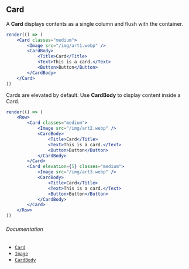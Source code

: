 ## Card

A **Card** displays contents as a single column and flush with the container.

```jsx
render(() => (
	<Card classes="medium">
		<Image src="/img/art1.webp" />
		<CardBody>
			<Title>Card</Title>
			<Text>This is a card.</Text>
			<Button>Button</Button>
		</CardBody>
	</Card>
))
```

Cards are elevated by default. Use **CardBody** to display content inside a Card.

```jsx
render(() => (
	<Row>
		<Card classes="medium">
			<Image src="/img/art2.webp" />
			<CardBody>
				<Title>Card</Title>
				<Text>This is a card.</Text>
				<Button>Button</Button>
			</CardBody>
		</Card>
		<Card elevation={5} classes="medium">
			<Image src="/img/art3.webp" />
			<CardBody>
				<Title>Card</Title>
				<Text>This is a card.</Text>
				<Button>Button</Button>
			</CardBody>
		</Card>
	</Row>
))
```

###### Documentation
- [`Card`](/wiki/modules/_components_layout_card_.html)
- [`Image`](/wiki/modules/_components_media_image_.html)
- [`CardBody`](/wiki/modules/_components_layout_card_.html#cardbody)
